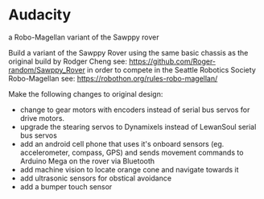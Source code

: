 # Audacity
a Robo-Magellan variant of the Sawppy rover

Build a variant of the Sawppy Rover using the same basic chassis as the original build by Rodger Cheng see: https://github.com/Roger-random/Sawppy_Rover in order to compete in the Seattle Robotics Society Robo-Magellan see: https://robothon.org/rules-robo-magellan/
<p>Make the following changes to original design:
<ul>
<li>change to gear motors with encoders instead of serial bus servos for drive motors.
<li>upgrade the stearing servos to Dynamixels instead of LewanSoul serial bus servos
<li>add an android cell phone that uses it's onboard sensors (eg. accelerometer, compass, GPS) and sends movement commands to Arduino Mega on the rover via Bluetooth
<li>add machine vision to locate orange cone and navigate towards it
<li>add ultrasonic sensors for obstical avoidance
<li>add a bumper touch sensor
</ul>
